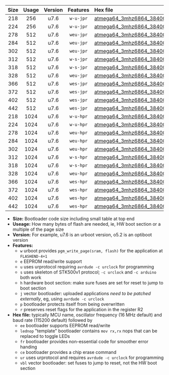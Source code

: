 |Size|Usage|Version|Features|Hex file|
|:-:|:-:|:-:|:-:|:--|
|218|256|u7.6|`w-u-jpr`|[atmega64_3mhz6864_38400bps_ur_vbl.hex](https://raw.githubusercontent.com/stefanrueger/urboot/main/atmega64_3mhz6864_38400bps_ur_vbl.hex)|
|224|256|u7.6|`w-u-jpr`|[atmega64_3mhz6864_38400bps_lednop_ur_vbl.hex](https://raw.githubusercontent.com/stefanrueger/urboot/main/atmega64_3mhz6864_38400bps_lednop_ur_vbl.hex)|
|278|512|u7.6|`weu-jpr`|[atmega64_3mhz6864_38400bps_ee_ur_vbl.hex](https://raw.githubusercontent.com/stefanrueger/urboot/main/atmega64_3mhz6864_38400bps_ee_ur_vbl.hex)|
|284|512|u7.6|`weu-jpr`|[atmega64_3mhz6864_38400bps_ee_lednop_ur_vbl.hex](https://raw.githubusercontent.com/stefanrueger/urboot/main/atmega64_3mhz6864_38400bps_ee_lednop_ur_vbl.hex)|
|302|512|u7.6|`weu-jpr`|[atmega64_3mhz6864_38400bps_ee_lednop_fr_ur_vbl.hex](https://raw.githubusercontent.com/stefanrueger/urboot/main/atmega64_3mhz6864_38400bps_ee_lednop_fr_ur_vbl.hex)|
|312|512|u7.6|`w-s-jpr`|[atmega64_3mhz6864_38400bps_vbl.hex](https://raw.githubusercontent.com/stefanrueger/urboot/main/atmega64_3mhz6864_38400bps_vbl.hex)|
|318|512|u7.6|`w-s-jpr`|[atmega64_3mhz6864_38400bps_lednop_vbl.hex](https://raw.githubusercontent.com/stefanrueger/urboot/main/atmega64_3mhz6864_38400bps_lednop_vbl.hex)|
|328|512|u7.6|`weu-jpr`|[atmega64_3mhz6864_38400bps_ee_lednop_fr_ce_ur_vbl.hex](https://raw.githubusercontent.com/stefanrueger/urboot/main/atmega64_3mhz6864_38400bps_ee_lednop_fr_ce_ur_vbl.hex)|
|366|512|u7.6|`wes-jpr`|[atmega64_3mhz6864_38400bps_ee_vbl.hex](https://raw.githubusercontent.com/stefanrueger/urboot/main/atmega64_3mhz6864_38400bps_ee_vbl.hex)|
|372|512|u7.6|`wes-jpr`|[atmega64_3mhz6864_38400bps_ee_lednop_vbl.hex](https://raw.githubusercontent.com/stefanrueger/urboot/main/atmega64_3mhz6864_38400bps_ee_lednop_vbl.hex)|
|402|512|u7.6|`wes-jpr`|[atmega64_3mhz6864_38400bps_ee_lednop_fr_vbl.hex](https://raw.githubusercontent.com/stefanrueger/urboot/main/atmega64_3mhz6864_38400bps_ee_lednop_fr_vbl.hex)|
|442|512|u7.6|`wes-jpr`|[atmega64_3mhz6864_38400bps_ee_lednop_fr_ce_vbl.hex](https://raw.githubusercontent.com/stefanrueger/urboot/main/atmega64_3mhz6864_38400bps_ee_lednop_fr_ce_vbl.hex)|
|218|1024|u7.6|`w-u-hpr`|[atmega64_3mhz6864_38400bps_ur.hex](https://raw.githubusercontent.com/stefanrueger/urboot/main/atmega64_3mhz6864_38400bps_ur.hex)|
|224|1024|u7.6|`w-u-hpr`|[atmega64_3mhz6864_38400bps_lednop_ur.hex](https://raw.githubusercontent.com/stefanrueger/urboot/main/atmega64_3mhz6864_38400bps_lednop_ur.hex)|
|278|1024|u7.6|`weu-hpr`|[atmega64_3mhz6864_38400bps_ee_ur.hex](https://raw.githubusercontent.com/stefanrueger/urboot/main/atmega64_3mhz6864_38400bps_ee_ur.hex)|
|284|1024|u7.6|`weu-hpr`|[atmega64_3mhz6864_38400bps_ee_lednop_ur.hex](https://raw.githubusercontent.com/stefanrueger/urboot/main/atmega64_3mhz6864_38400bps_ee_lednop_ur.hex)|
|302|1024|u7.6|`weu-hpr`|[atmega64_3mhz6864_38400bps_ee_lednop_fr_ur.hex](https://raw.githubusercontent.com/stefanrueger/urboot/main/atmega64_3mhz6864_38400bps_ee_lednop_fr_ur.hex)|
|312|1024|u7.6|`w-s-hpr`|[atmega64_3mhz6864_38400bps.hex](https://raw.githubusercontent.com/stefanrueger/urboot/main/atmega64_3mhz6864_38400bps.hex)|
|318|1024|u7.6|`w-s-hpr`|[atmega64_3mhz6864_38400bps_lednop.hex](https://raw.githubusercontent.com/stefanrueger/urboot/main/atmega64_3mhz6864_38400bps_lednop.hex)|
|328|1024|u7.6|`weu-hpr`|[atmega64_3mhz6864_38400bps_ee_lednop_fr_ce_ur.hex](https://raw.githubusercontent.com/stefanrueger/urboot/main/atmega64_3mhz6864_38400bps_ee_lednop_fr_ce_ur.hex)|
|366|1024|u7.6|`wes-hpr`|[atmega64_3mhz6864_38400bps_ee.hex](https://raw.githubusercontent.com/stefanrueger/urboot/main/atmega64_3mhz6864_38400bps_ee.hex)|
|372|1024|u7.6|`wes-hpr`|[atmega64_3mhz6864_38400bps_ee_lednop.hex](https://raw.githubusercontent.com/stefanrueger/urboot/main/atmega64_3mhz6864_38400bps_ee_lednop.hex)|
|402|1024|u7.6|`wes-hpr`|[atmega64_3mhz6864_38400bps_ee_lednop_fr.hex](https://raw.githubusercontent.com/stefanrueger/urboot/main/atmega64_3mhz6864_38400bps_ee_lednop_fr.hex)|
|442|1024|u7.6|`wes-hpr`|[atmega64_3mhz6864_38400bps_ee_lednop_fr_ce.hex](https://raw.githubusercontent.com/stefanrueger/urboot/main/atmega64_3mhz6864_38400bps_ee_lednop_fr_ce.hex)|

- **Size:** Bootloader code size including small table at top end
- **Useage:** How many bytes of flash are needed, ie, HW boot section or a multiple of the page size
- **Version:** For example, u7.6 is an urboot version, o5.2 is an optiboot version
- **Features:**
  + `w` urboot provides `pgm_write_page(sram, flash)` for the application at `FLASHEND-4+1`
  + `e` EEPROM read/write support
  + `u` uses urprotocol requiring `avrdude -c urclock` for programming
  + `s` uses skeleton of STK500v1 protocol; `-c urclock` and `-c arduino` both work
  + `h` hardware boot section: make sure fuses are set for reset to jump to boot section
  + `j` vector bootloader: uploaded applications *need to be patched externally*, eg, using `avrdude -c urclock`
  + `p` bootloader protects itself from being overwritten
  + `r` preserves reset flags for the application in the register R2
- **Hex file:** typically MCU name, oscillator frequency (16 MHz default) and baud rate (115200 default) followed by
  + `ee` bootloader supports EEPROM read/write
  + `lednop` "template" bootloader contains `mov rx,rx` nops that can be replaced to toggle LEDs
  + `fr` bootloader provides non-essential code for smoother error handing
  + `ce` bootloader provides a chip erase command
  + `ur` uses urprotocol and requires `avrdude -c urclock` for programming
  + `vbl` vector bootloader: set fuses to jump to reset, not the HW boot section
